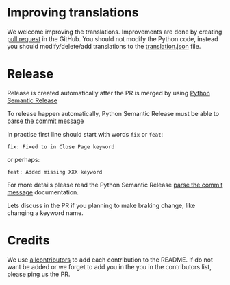 # Improving translations
We welcome improving the translations. Improvements are done
by creating
[pull request](https://docs.github.com/en/pull-requests/collaborating-with-pull-requests/proposing-changes-to-your-work-with-pull-requests/creating-a-pull-request)
in the GitHub. You should not modify the Python code, instead you
should modify/delete/add translations to the
[translation.json](https://github.com/MarketSquare/robotframework-browser-translation-fi/blob/main/robotframework_browser_translation_fi/translation.json)
file.

# Release
Release is created automatically after the PR is merged by using
[Python Semantic Release](https://python-semantic-release.readthedocs.io/en/latest/#)

To release happen automatically, Python Semantic Release must be able to
[parse the commit message](https://python-semantic-release.readthedocs.io/en/latest/commit-parsing.html)

In practise first line should start with words `fix` or `feat`:
```
fix: Fixed to in Close Page keyword
```
or perhaps:
```
feat: Added missing XXX keyword
```
For more details please read the Python Semantic Release
[parse the commit message](https://python-semantic-release.readthedocs.io/en/latest/commit-parsing.html)
documentation.

Lets discuss in the PR if you planning to make braking change, like changing
a keyword name.

# Credits
We use [allcontributors](https://allcontributors.org/docs/en/bot/usage) to add each
contribution to the README. If do not want be added or we forget to add you in the
you in the contributors list, please ping us the PR.